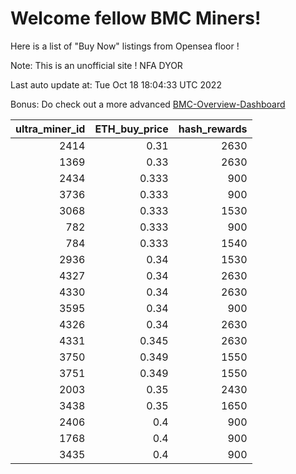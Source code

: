 # Welcome fellow BMC Miners!
Here is a list of "Buy Now" listings from Opensea floor !

Note: This is an unofficial site ! NFA DYOR

Last auto update at: Tue Oct 18 18:04:33 UTC 2022

Bonus: Do check out a more advanced [BMC-Overview-Dashboard](https://dune.com/defifunk/BMC-Overview-Dashboard)


|   ultra_miner_id |   ETH_buy_price |   hash_rewards |
|-----------------:|----------------:|---------------:|
|             2414 |           0.31  |           2630 |
|             1369 |           0.33  |           2630 |
|             2434 |           0.333 |            900 |
|             3736 |           0.333 |            900 |
|             3068 |           0.333 |           1530 |
|              782 |           0.333 |            900 |
|              784 |           0.333 |           1540 |
|             2936 |           0.34  |           1530 |
|             4327 |           0.34  |           2630 |
|             4330 |           0.34  |           2630 |
|             3595 |           0.34  |            900 |
|             4326 |           0.34  |           2630 |
|             4331 |           0.345 |           2630 |
|             3750 |           0.349 |           1550 |
|             3751 |           0.349 |           1550 |
|             2003 |           0.35  |           2430 |
|             3438 |           0.35  |           1650 |
|             2406 |           0.4   |            900 |
|             1768 |           0.4   |            900 |
|             3435 |           0.4   |            900 |
